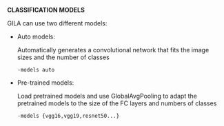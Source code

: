 **CLASSIFICATION MODELS**

GILA can use two different models:

* Auto models: 
	
	Automatically generates a convolutional network that fits the image sizes and the number of classes
	
	~~~shell
	-models auto
	~~~
	
* Pre-trained models:

	Load pretrained models and use GlobalAvgPooling to adapt the pretrained models to the size of the FC layers and numbers of classes
	
	~~~shell
	-models {vgg16,vgg19,resnet50...}
	~~~



	
